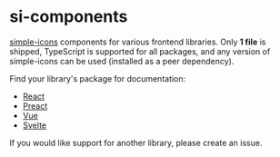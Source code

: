 # si-components

[simple-icons](https://github.com/simple-icons/simple-icons) components for various frontend libraries. Only **1 file** is shipped, TypeScript is supported for all packages, and any version of simple-icons can be used (installed as a peer dependency).

Find your library's package for documentation:

- [React](https://github.com/sachinraja/si-components/blob/main/packages/react/README.md)
- [Preact](https://github.com/sachinraja/si-components/blob/main/packages/preact/README.md)
- [Vue](https://github.com/sachinraja/si-components/blob/main/packages/vue/README.md)
- [Svelte](https://github.com/sachinraja/si-components/blob/main/packages/svelte/README.md)

If you would like support for another library, please create an issue.
